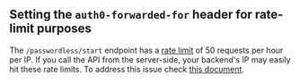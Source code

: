 
## Setting the `auth0-forwarded-for` header for rate-limit purposes

The `/passwordless/start` endpoint has a [rate limit](/policies/rate-limits#authentication-api) of 50 requests per hour per IP. If you call the API from the server-side, your backend's IP may easily hit these rate limits. To address this issue check [this document](/connections/passwordless/reference/relevant-api-endpoints#rate-limiting-in-passwordless-endpoints).
